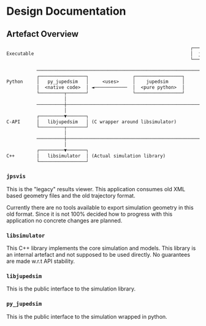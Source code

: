 # Design Documentation

## Artefact Overview

```txt
                                                                   ┌───────────┐
Executable                                                         │  jpsvis   │
                                                                   └───────────┘

           ──────────────────────────────────────────────────────────────────────
           ┌─────────────────┐                ┌─────────────────┐
Python     │   py_jupedsim   │     <uses>     │    jupedsim     │
           │  <native code>  │ ◄────────────  │  <pure python>  │
           └─────────┬───────┘                └─────────────────┘
                     │
           ──────────┼───────────────────────────────────────────────────────────
                     │
           ┌─────────▼───────┐
C-API      │   libjupedsim   │ (C wrapper around libsimulator)
           └─────────┬───────┘
                     │
           ──────────┼───────────────────────────────────────────────────────────
                     │
           ┌─────────▼───────┐
C++        │   libsimulator  │ (Actual simulation library)
           └─────────────────┘
```

### `jpsvis`

This is the "legacy" results viewer. This application consumes old XML based
geometry files and the old trajectory format.

Currently there are no tools available to export simulation geometry in this
old format. Since it is not 100% decided how to progress with this application
no concrete changes are planned.

### `libsimulator`

This C++ library implements the core simulation and models. This library is an
internal artefact and not supposed to be used directly. No guarantees are made
w.r.t API stability.

### `libjupedsim`

This is the public interface to the simulation library.

### `py_jupedsim`

This is the public interface to the simulation wrapped in python.

